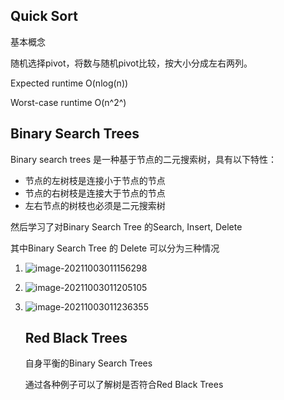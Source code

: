 ## Quick Sort

基本概念

随机选择pivot，将数与随机pivot比较，按大小分成左右两列。

Expected runtime O(nlog(n))

Worst-case runtime O(n^2^)

## Binary Search Trees

Binary search trees 是一种基于节点的二元搜索树，具有以下特性：

- 节点的左树枝是连接小于节点的节点
- 节点的右树枝是连接大于节点的节点
- 左右节点的树枝也必须是二元搜索树

然后学习了对Binary Search Tree 的Search, Insert, Delete

其中Binary Search Tree 的 Delete 可以分为三种情况

1. ![image-20211003011156298](C:\Users\User\AppData\Roaming\Typora\typora-user-images\image-20211003011156298.png)

2. ![image-20211003011205105](C:\Users\User\AppData\Roaming\Typora\typora-user-images\image-20211003011205105.png)

3. ![image-20211003011236355](C:\Users\User\AppData\Roaming\Typora\typora-user-images\image-20211003011236355.png)

   ## Red Black Trees

   自身平衡的Binary Search Trees

   通过各种例子可以了解树是否符合Red Black Trees

